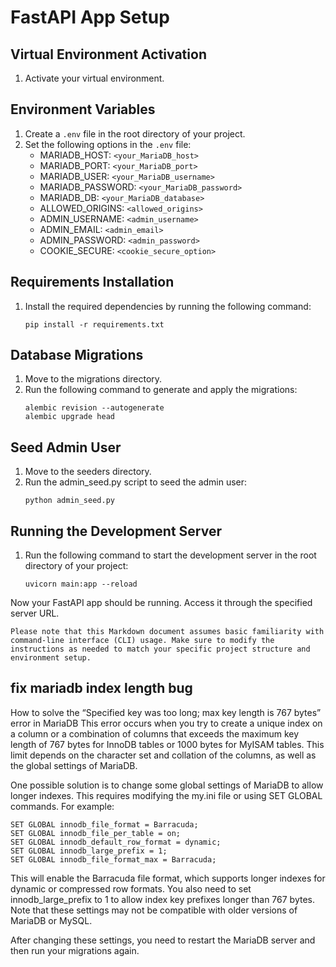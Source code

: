 # FastAPI App Setup

## Virtual Environment Activation
1. Activate your virtual environment.

## Environment Variables
1. Create a `.env` file in the root directory of your project.
2. Set the following options in the `.env` file:
   - MARIADB_HOST: `<your_MariaDB_host>`
   - MARIADB_PORT: `<your_MariaDB_port>`
   - MARIADB_USER: `<your_MariaDB_username>`
   - MARIADB_PASSWORD: `<your_MariaDB_password>`
   - MARIADB_DB: `<your_MariaDB_database>`
   - ALLOWED_ORIGINS: `<allowed_origins>`
   - ADMIN_USERNAME: `<admin_username>`
   - ADMIN_EMAIL: `<admin_email>`
   - ADMIN_PASSWORD: `<admin_password>`
   - COOKIE_SECURE: `<cookie_secure_option>`

## Requirements Installation
1. Install the required dependencies by running the following command:
   ```shell
   pip install -r requirements.txt
   ```
## Database Migrations
1. Move to the migrations directory.
2. Run the following command to generate and apply the migrations:
   ```shell
   alembic revision --autogenerate
   alembic upgrade head
   ```
## Seed Admin User
1. Move to the seeders directory.
2. Run the admin_seed.py script to seed the admin user:
   ```shell
   python admin_seed.py
   ```

## Running the Development Server
1. Run the following command to start the development server in the root directory of your project:
   ```shell
   uvicorn main:app --reload
   ```

Now your FastAPI app should be running. Access it through the specified server URL.

```
Please note that this Markdown document assumes basic familiarity with command-line interface (CLI) usage. Make sure to modify the instructions as needed to match your specific project structure and environment setup.
```

## fix mariadb index length bug
How to solve the “Specified key was too long; max key length is 767 bytes” error in MariaDB
This error occurs when you try to create a unique index on a column or a combination of columns that exceeds the maximum key length of 767 bytes for InnoDB tables or 1000 bytes for MyISAM tables. This limit depends on the character set and collation of the columns, as well as the global settings of MariaDB.

One possible solution is to change some global settings of MariaDB to allow longer indexes. This requires modifying the my.ini file or using SET GLOBAL commands. For example:

```
SET GLOBAL innodb_file_format = Barracuda;
SET GLOBAL innodb_file_per_table = on;
SET GLOBAL innodb_default_row_format = dynamic;
SET GLOBAL innodb_large_prefix = 1;
SET GLOBAL innodb_file_format_max = Barracuda;
```
This will enable the Barracuda file format, which supports longer indexes for dynamic or compressed row formats. You also need to set innodb_large_prefix to 1 to allow index key prefixes longer than 767 bytes. Note that these settings may not be compatible with older versions of MariaDB or MySQL.

After changing these settings, you need to restart the MariaDB server and then run your migrations again.